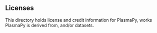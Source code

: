 ## Licenses

This directory holds license and credit information for PlasmaPy, works PlasmaPy is derived from, and/or datasets.
